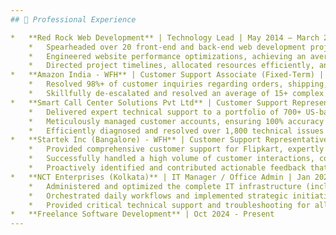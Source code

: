 ```yaml
---
## 💼 Professional Experience

*   **Red Rock Web Development** | Technology Lead | May 2014 – March 2020 (Remote employment)
    *   Spearheaded over 20 front-end and back-end web development projects, ensuring 95%+ on-time delivery and adherence to high-quality standards.
    *   Engineered website performance optimizations, achieving an average 30% improvement in site speed and enhancing user experience scores by 15%.
    *   Directed project timelines, allocated resources efficiently, and managed team deliverables, successfully guiding 5+ development teams.
*   **Amazon India - WFH** | Customer Support Associate (Fixed-Term) | June 2020 – Dec 2020 (Remote employment)
    *   Resolved 98%+ of customer inquiries regarding orders, shipping, and returns within the first contact, exceeding resolution time targets by 10%.
    *   Skillfully de-escalated and resolved an average of 15+ complex customer issues daily, maintaining a 92% customer satisfaction rate.
*   **Smart Call Center Solutions Pvt Ltd** | Customer Support Representative | March 2021 – March 2022 (On-site employment)
    *   Delivered expert technical support to a portfolio of 700+ US-based customers utilizing Electronic Logging Devices (ELD), consistently achieving a 95% issue resolution rate.
    *   Meticulously managed customer accounts, ensuring 100% accuracy in device reporting and full compliance with federal DOT regulations.
    *   Efficiently diagnosed and resolved over 1,800 technical issues related to ELD devices, reducing average client downtime by 20%.
*   **Startek Inc (Bangalore) - WFH** | Customer Support Representative | May 2022 – June 2023 (Remote employment)
    *   Provided comprehensive customer support for Flipkart, expertly managing 60+ daily inquiries related to orders, returns, and complex logistics issues.
    *   Successfully handled a high volume of customer interactions, consistently achieving 94%+ customer satisfaction ratings and exceeding quality assurance scores by 5%.
    *   Proactively identified and contributed actionable feedback that led to a 12% improvement in first-call resolution rates and streamlined service processes.
*   **NCT Enterprises (Kolkata)** | IT Manager / Office Admin | Jan 2024 – Sept 2024 (On-site employment)
    *   Administered and optimized the complete IT infrastructure (including 75+ workstations and servers) and administrative functions, enhancing overall operational efficiency by 25%.
    *   Orchestrated daily workflows and implemented strategic initiatives that boosted team productivity by 18% and reduced operational overhead by 12%.
    *   Provided critical technical support and troubleshooting for all in-house hardware and software systems, reducing system downtime by 45% and resolving 99% of issues within 24 hours.
*   **Freelance Software Development** | Oct 2024 - Present
---
```

